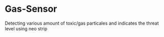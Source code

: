 # Gas-Sensor
Detecting various amount of toxic/gas particales and indicates the threat level using neo strip

